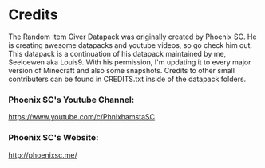 # Credits

The Random Item Giver Datapack was originally created by Phoenix SC. He is creating awesome datapacks and youtube videos, so go check him out.
This datapack is a continuation of his datapack maintained by me, Seeloewen aka Louis9. With his permission, I'm updating it to every major version of Minecraft and also some snapshots.
Credits to other small contributers can be found in CREDITS.txt inside of the datapack folders.
### Phoenix SC's Youtube Channel:
https://www.youtube.com/c/PhnixhamstaSC

### Phoenix SC's Website:
http://phoenixsc.me/
